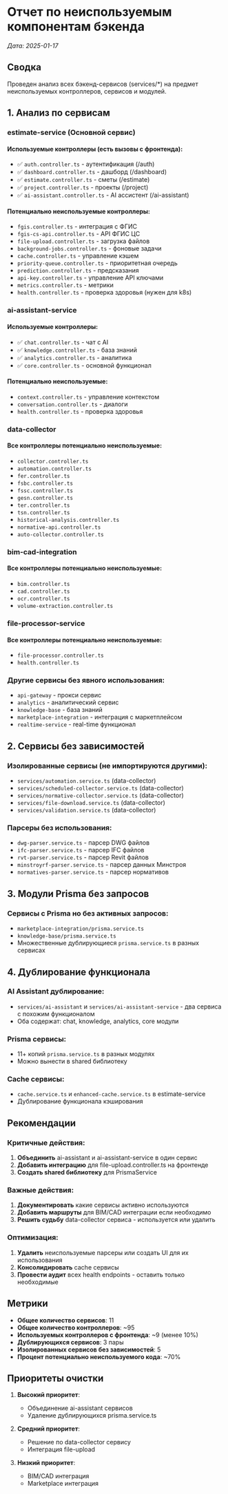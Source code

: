 # Отчет по неиспользуемым компонентам бэкенда
*Дата: 2025-01-17*

## Сводка
Проведен анализ всех бэкенд-сервисов (services/*) на предмет неиспользуемых контроллеров, сервисов и модулей.

## 1. Анализ по сервисам

### estimate-service (Основной сервис)

#### Используемые контроллеры (есть вызовы с фронтенда):
- ✅ `auth.controller.ts` - аутентификация (/auth)
- ✅ `dashboard.controller.ts` - дашборд (/dashboard)
- ✅ `estimate.controller.ts` - сметы (/estimate)
- ✅ `project.controller.ts` - проекты (/project)
- ✅ `ai-assistant.controller.ts` - AI ассистент (/ai-assistant)

#### Потенциально неиспользуемые контроллеры:
- `fgis.controller.ts` - интеграция с ФГИС
- `fgis-cs-api.controller.ts` - API ФГИС ЦС
- `file-upload.controller.ts` - загрузка файлов
- `background-jobs.controller.ts` - фоновые задачи
- `cache.controller.ts` - управление кэшем
- `priority-queue.controller.ts` - приоритетная очередь
- `prediction.controller.ts` - предсказания
- `api-key.controller.ts` - управление API ключами
- `metrics.controller.ts` - метрики
- `health.controller.ts` - проверка здоровья (нужен для k8s)

### ai-assistant-service

#### Используемые контроллеры:
- ✅ `chat.controller.ts` - чат с AI
- ✅ `knowledge.controller.ts` - база знаний
- ✅ `analytics.controller.ts` - аналитика
- ✅ `core.controller.ts` - основной функционал

#### Потенциально неиспользуемые:
- `context.controller.ts` - управление контекстом
- `conversation.controller.ts` - диалоги
- `health.controller.ts` - проверка здоровья

### data-collector

#### Все контроллеры потенциально неиспользуемые:
- `collector.controller.ts`
- `automation.controller.ts`
- `fer.controller.ts`
- `fsbc.controller.ts`
- `fssc.controller.ts`
- `gesn.controller.ts`
- `ter.controller.ts`
- `tsn.controller.ts`
- `historical-analysis.controller.ts`
- `normative-api.controller.ts`
- `auto-collector.controller.ts`

### bim-cad-integration

#### Все контроллеры потенциально неиспользуемые:
- `bim.controller.ts`
- `cad.controller.ts`
- `ocr.controller.ts`
- `volume-extraction.controller.ts`

### file-processor-service

#### Все контроллеры потенциально неиспользуемые:
- `file-processor.controller.ts`
- `health.controller.ts`

### Другие сервисы без явного использования:
- `api-gateway` - прокси сервис
- `analytics` - аналитический сервис
- `knowledge-base` - база знаний
- `marketplace-integration` - интеграция с маркетплейсом
- `realtime-service` - real-time функционал

## 2. Сервисы без зависимостей

### Изолированные сервисы (не импортируются другими):
- `services/automation.service.ts` (data-collector)
- `services/scheduled-collector.service.ts` (data-collector)
- `services/normative-collector.service.ts` (data-collector)
- `services/file-download.service.ts` (data-collector)
- `services/validation.service.ts` (data-collector)

### Парсеры без использования:
- `dwg-parser.service.ts` - парсер DWG файлов
- `ifc-parser.service.ts` - парсер IFC файлов
- `rvt-parser.service.ts` - парсер Revit файлов
- `minstroyrf-parser.service.ts` - парсер данных Минстроя
- `normatives-parser.service.ts` - парсер нормативов

## 3. Модули Prisma без запросов

### Сервисы с Prisma но без активных запросов:
- `marketplace-integration/prisma.service.ts`
- `knowledge-base/prisma.service.ts`
- Множественные дублирующиеся `prisma.service.ts` в разных сервисах

## 4. Дублирование функционала

### AI Assistant дублирование:
- `services/ai-assistant` и `services/ai-assistant-service` - два сервиса с похожим функционалом
- Оба содержат: chat, knowledge, analytics, core модули

### Prisma сервисы:
- 11+ копий `prisma.service.ts` в разных модулях
- Можно вынести в shared библиотеку

### Cache сервисы:
- `cache.service.ts` и `enhanced-cache.service.ts` в estimate-service
- Дублирование функционала кэширования

## Рекомендации

### Критичные действия:
1. **Объединить** ai-assistant и ai-assistant-service в один сервис
2. **Добавить интеграцию** для file-upload.controller.ts на фронтенде
3. **Создать shared библиотеку** для PrismaService

### Важные действия:
1. **Документировать** какие сервисы активно используются
2. **Добавить маршруты** для BIM/CAD интеграции если необходимо
3. **Решить судьбу** data-collector сервиса - используется или удалить

### Оптимизация:
1. **Удалить** неиспользуемые парсеры или создать UI для их использования
2. **Консолидировать** cache сервисы
3. **Провести аудит** всех health endpoints - оставить только необходимые

## Метрики

- **Общее количество сервисов**: 11
- **Общее количество контроллеров**: ~95
- **Используемых контроллеров с фронтенда**: ~9 (менее 10%)
- **Дублирующихся сервисов**: 3 пары
- **Изолированных сервисов без зависимостей**: 5
- **Процент потенциально неиспользуемого кода**: ~70%

## Приоритеты очистки

1. **Высокий приоритет**: 
   - Объединение ai-assistant сервисов
   - Удаление дублирующихся prisma.service.ts

2. **Средний приоритет**:
   - Решение по data-collector сервису
   - Интеграция file-upload

3. **Низкий приоритет**:
   - BIM/CAD интеграция
   - Marketplace интеграция
